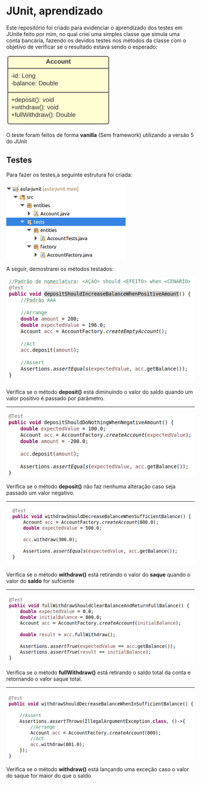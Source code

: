 # JUnit, aprendizado

Este repositório foi criado para evidenciar o aprendizado dos testes em JUnite feito por mim, no qual criei uma simples classe que simula uma conta bancária, fazendo os devidos testes nos métodos da classe com o objetivo de verificar se o resultado estava sendo o esperado:

![Untitled](img/Untitled.png)

O teste foram feitos de forma **vanilla** (Sem framework) utilizando a versão 5 do JUnit

## Testes

Para fazer os testes,a seguinte estrutura foi criada:

![Untitled](img/Untitled%201.png)

A seguir, demostrarei os métodos testados:

![Untitled](img/Untitled%202.png)

Verifica se o método **deposit()** está diminuindo o valor do saldo quando um valor positivo é passado por parâmetro.

---

![Untitled](img/Untitled%203.png)

Verifica se o método **deposit()** não faz nenhuma alteração caso seja passado um valor negativo.

---

![Untitled](img/Untitled%204.png)

Verifica se o método **withdraw()** está retirando o valor do **saque** quando o valor do **saldo** for sufciente

---

![Untitled](img/Untitled%205.png)

Verifica se o método **fullWithdraw()** está retirando o saldo total da conta e retornando o valor saque total.

---

![Untitled](img/Untitled%206.png)

Verifica se o método **withdraw()** está lançando uma exceção caso o valor do saque for maior do que o saldo